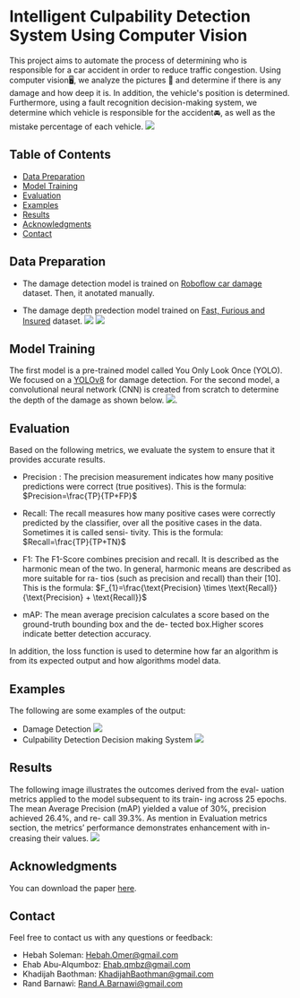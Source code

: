 # Intelligent Culpability Detection System Using Computer Vision
This project aims to automate the process of determining who is responsible for a car accident in order to reduce traffic congestion. Using computer vision🖥, we analyze the pictures 🎑 and determine if there is any damage and how deep it is. In addition, the vehicle's position is determined. Furthermore, using a fault recognition decision-making system, we determine which vehicle is responsible for the accident🚘, as well as the mistake percentage of each vehicle.
![](Images/System_Architectural_Design.jpg)

## Table of Contents

- [Data Preparation](#data-preparation)
- [Model Training](#model-training)
- [Evaluation](#evaluation)
- [Examples](#examples)
- [Results](#results)
- [Acknowledgments](#acknowledgments)
- [Contact](#contact)


## Data Preparation

- The damage detection model is trained on [Roboflow car damage](https://example.com/paper.pdf](https://app.roboflow.com/khadijah-baouthman-tvhkx/culpability-detection-system/2)https://app.roboflow.com/khadijah-baouthman-tvhkx/culpability-detection-system/2) dataset. Then, it anotated manually.
  
- The damage depth predection model trained on [Fast, Furious and Insured](https://www.kaggle.com/datasets/infernape/fast-furious-and-insured) dataset.
![](Images/Damage.png)
![](Images/notDamage.png)
  


## Model Training
The first model is a pre-trained model called You Only Look Once (YOLO). We focused on a [YOLOv8](https://github.com/ultralytics/ultralytics) for damage detection. For the second model, a convolutional neural network (CNN) is created from scratch to determine the depth of the damage as shown below. ![](Images/CNN.png).



## Evaluation
Based on the following metrics, we evaluate the system to ensure that it provides accurate results. 
- Precision : The precision measurement indicates how
many positive predictions were correct (true positives). This is the formula:
 $Precision=\frac{TP}{TP+FP}$

- Recall: The recall measures how many positive cases
were correctly predicted by the classifier, over all the
positive cases in the data. Sometimes it is called sensi-
tivity. This is the formula:
 $Recall=\frac{TP}{TP+TN}$

- F1: The F1-Score combines precision and recall. It is
described as the harmonic mean of the two. In general,
harmonic means are described as more suitable for ra-
tios (such as precision and recall) than their [10]. 
This is the formula: 
 $F_{1}=\frac{\text{Precision} \times \text{Recall}}{\text{Precision} + \text{Recall}}$
 

- mAP: The mean average precision calculates a score
based on the ground-truth bounding box and the de-
tected box.Higher scores indicate better detection accuracy. 

In addition, the loss function is used to determine how far an algorithm is from its expected output and how algorithms model data.


## Examples
The following are some examples of the output:
- Damage Detection
  ![](Images/DamageDetection.jpeg)
- Culpability Detection Decision making System
  ![](Images/CulpabilityDetection.jpeg)


## Results

The following image illustrates the outcomes derived from the eval-
uation metrics applied to the model subsequent to its train-
ing across 25 epochs. The mean Average Precision (mAP)
yielded a value of 30%, precision achieved 26.4%, and re-
call 39.3%. As mention in Evaluation metrics section, the
metrics’ performance demonstrates enhancement with in-
creasing their values.
![](Images/Evaluation.jpeg)

## Acknowledgments
You can download the paper [here](https://example.com/paper.pdf).


## Contact
Feel free to contact us with any questions or feedback:

- Hebah Soleman: Hebah.Omer@gmail.com
- Ehab Abu-Alqumboz: Ehab.qmbz@gmail.com
- Khadijah Baothman: KhadijahBaothman@gmail.com
- Rand Barnawi: Rand.A.Barnawi@gmail.com








